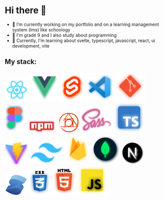 # Hi there 👋


- 🔭 I’m currently working on my portfolio and on a learning management system (lms) like schoology
- 🧑 I'm grade 9 and I also study about programming
- 🌱 Currently, I'm learning about svelte, typescript, javascript, react, ui development, vite

## My stack:
![React.png](React.png)
![Vue.png](Vue.png)
![Svelte.png](Svelte.png)
![Vscode](Vscode.png)
![Git](Git.png)
![figma](Frame.png)
![npm](npm.png)
![postcss](PostCSS.png)
![Sass](Sass.png)
![typescript](Typescript.png)
![vite](Vite.png)
![tailwind](Tailwindcss.png)
![Firebase](Firebase.png)
![mongodb](Mongodb.png)
![nextjs](Next%20js.png)
![solid](Solid.png)
![css](CSS.png)
![html](HTML.png)
![JAVASCRIPT](Javascript.png)
